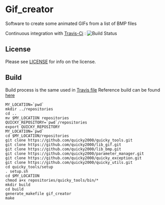Gif_creator
==========

Software to create some animated GIFs from a list of BMP files

Continuous integration with [Travis-Ci](https://travis-ci.org/quicky2000/gif_creator) : ![Build Status](https://travis-ci.org/quicky2000/gif_creator.svg?branch=master)

License
-------
Please see [LICENSE](LICENSE) for info on the license.

Build
-----

Build process is the same used in [Travis file](.travis.yml)
Reference build can be found [here](https://travis-ci.org/quicky2000/gif_creator)

```
MY_LOCATION=`pwd`
mkdir ../repositories
cd ..
mv $MY_LOCATION repositories
QUICKY_REPOSITORY=`pwd`/repositories
export QUICKY_REPOSITORY
MY_LOCATION=`pwd`
cd $MY_LOCATION/repositories
git clone https://github.com/quicky2000/quicky_tools.git
git clone https://github.com/quicky2000/lib_gif.git
git clone https://github.com/quicky2000/lib_bmp.git
git clone https://github.com/quicky2000/parameter_manager.git
git clone https://github.com/quicky2000/quicky_exception.git
git clone https://github.com/quicky2000/quicky_utils.git
cd quicky_tools/setup
. setup.sh
cd $MY_LOCATION
chmod a+x repositories/quicky_tools/bin/*
mkdir build
cd build
generate_makefile gif_creator
make
```



